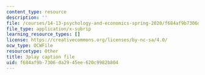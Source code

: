 ```yaml
---
content_type: resource
description: ''
file: /courses/14-13-psychology-and-economics-spring-2020/f684af9b7306da2945ee620c9982b804_UI4Hjug3rEc.srt
file_type: application/x-subrip
learning_resource_types: []
license: https://creativecommons.org/licenses/by-nc-sa/4.0/
ocw_type: OCWFile
resourcetype: Other
title: 3play caption file
uid: f684af9b-7306-da29-45ee-620c9982b804
---
```

